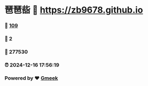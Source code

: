 # 琶琶啙 :link: https://zb9678.github.io 
### :page_facing_up: [109](https://zb9678.github.io/tag.html) 
### :speech_balloon: 2 
### :hibiscus: 277530 
### :alarm_clock: 2024-12-16 17:56:19 
### Powered by :heart: [Gmeek](https://github.com/Meekdai/Gmeek)
